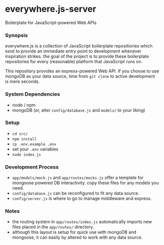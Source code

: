 # everywhere.js-server
Boilerplate for JavaScript-powered Web APIs

### Synopsis
everywhere.js is a collection of JavaScript boilerplate repositiories which
exist to provide an immediate entry point to development whenever inspiration
strikes. the goal of the project is to provide these boilerplate repositories
for every (reasonable) platform that JavaScript runs on.

This repository provides an express-powered Web API.  If you choose to use
mongoDB as your data source, time from `git clone` to active development is mere
seconds.

### System Dependencies
* node / npm
* mongoDB (or, alter `config/database.js` and `models/` to your liking)

### Setup
* `cd src/`
* `npm install`
* `cp .env.example .env`
* set your `.env` variables
* `node index.js`

### Development Process
* `app/models/mock.js` and `app/routes/mocks.js` offer a template for mongoose
powered DB interactivity.  copy these files for any models you need.
* `config/database.js` can be reconfigured to fit any data source.
* `config/server.js` is where to go to manage middleware and express.

### Notes
* the routing system in `app/routes/index.js` automatically imports new files
placed in the `app/routes/` directory.
* although this layout is setup for quick use with mongoDB and mongoose, it can
easily by altered to work with any data source.
